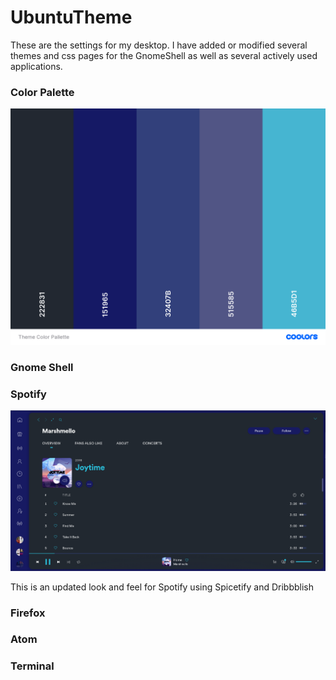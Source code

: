 # UbuntuTheme

These are the settings for my desktop. I have added or modified several themes
and css pages for the GnomeShell as well as several actively used applications.

### Color Palette

![Color Palette](https://github.com/zmisson424/UbuntuTheme/blob/main/theme.png)

### Gnome Shell

### Spotify

![Spotify Theme](https://github.com/zmisson424/UbuntuTheme/blob/main/spotify/spotify-theme.png)

This is an updated look and feel for Spotify using Spicetify and Dribbblish

### Firefox

### Atom

### Terminal
